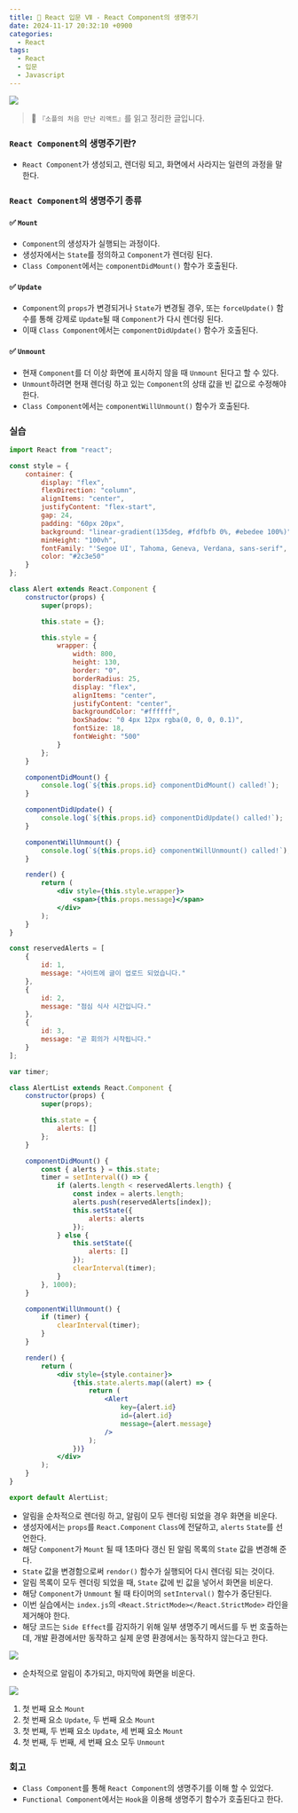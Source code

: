 ```yaml
---
title: 🌌 React 입문 Ⅶ - React Component의 생명주기
date: 2024-11-17 20:32:10 +0900
categories:
  - React
tags:
  - React
  - 입문
  - Javascript
---
```

![](/assets/image/Pasted%20image%2020250522211144.png)
> 📘 `『소플의 처음 만난 리액트』`를 읽고 정리한 글입니다.


### `React Component`의 생명주기란?
- `React Component`가 생성되고, 렌더링 되고, 화면에서 사라지는 일련의 과정을 말한다.


### `React Component`의 생명주기 종류
#### ✅ `Mount`
- `Component`의 생성자가 실행되는 과정이다. 
- 생성자에서는 `State`를 정의하고 `Component`가 렌더링 된다.
- `Class Component`에서는 `componentDidMount()` 함수가 호출된다.  

#### ✅ `Update`
- `Component`의  `props`가 변경되거나 `State`가 변경될 경우, 또는 `forceUpdate()` 함수를 통해 강제로 `Update`될 때 `Component`가 다시 렌더링 된다.
- 이때 `Class Component`에서는 `componentDidUpdate()` 함수가 호출된다.

#### ✅ `Unmount`
- 현재 `Component`를 더 이상 화면에 표시하지 않을 때 `Unmount` 된다고 할 수 있다. 
- `Unmount`하려면 현재 렌더링 하고 있는 `Component`의 상태 값을 빈 값으로 수정해야 한다.
- `Class Component`에서는 `componentWillUnmount()` 함수가 호출된다.


### 실습
```jsx
import React from "react";

const style = {
    container: {
        display: "flex",
        flexDirection: "column",
        alignItems: "center",
        justifyContent: "flex-start",
        gap: 24,
        padding: "60px 20px",
        background: "linear-gradient(135deg, #fdfbfb 0%, #ebedee 100%)",
        minHeight: "100vh",
        fontFamily: "'Segoe UI', Tahoma, Geneva, Verdana, sans-serif",
        color: "#2c3e50"
    }
};

class Alert extends React.Component {
    constructor(props) {
        super(props);

        this.state = {};

        this.style = {
            wrapper: {
                width: 800,
                height: 130,
                border: "0",
                borderRadius: 25,
                display: "flex",
                alignItems: "center",
                justifyContent: "center",
                backgroundColor: "#ffffff",
                boxShadow: "0 4px 12px rgba(0, 0, 0, 0.1)",
                fontSize: 18,
                fontWeight: "500"
            }
        };
    }

    componentDidMount() {
        console.log(`${this.props.id} componentDidMount() called!`);
    }

    componentDidUpdate() {
        console.log(`${this.props.id} componentDidUpdate() called!`);
    }

    componentWillUnmount() {
        console.log(`${this.props.id} componentWillUnmount() called!`);
    }

    render() {
        return (
            <div style={this.style.wrapper}>
                <span>{this.props.message}</span>
            </div>
        );
    }
}

const reservedAlerts = [
    {
        id: 1,
        message: "사이트에 글이 업로드 되었습니다."
    }, 
    {
        id: 2,
        message: "점심 식사 시간입니다."
    },
    {
        id: 3,
        message: "곧 회의가 시작됩니다."
    }
];

var timer;

class AlertList extends React.Component {
    constructor(props) {
        super(props);

        this.state = {
            alerts: []
        };
    }

    componentDidMount() {
        const { alerts } = this.state;
        timer = setInterval(() => {
            if (alerts.length < reservedAlerts.length) {
                const index = alerts.length;
                alerts.push(reservedAlerts[index]);
                this.setState({
                    alerts: alerts
                });
            } else {
                this.setState({
                    alerts: []
                });
                clearInterval(timer);
            }
        }, 1000);
    }

    componentWillUnmount() {
        if (timer) {
            clearInterval(timer);
        }
    }

    render() {
        return (
            <div style={style.container}>
                {this.state.alerts.map((alert) => {
                    return (
                        <Alert 
                            key={alert.id}
                            id={alert.id}
                            message={alert.message}
                        />
                    );
                })}
            </div>
        );
    }
}

export default AlertList;
```
- 알림을 순차적으로 렌더링 하고, 알림이 모두 렌더링 되었을 경우 화면을 비운다.
- 생성자에서는 `props`를 `React.Component` `Class`에 전달하고, `alerts` `State`를 선언한다.
- 해당 `Component`가 `Mount` 될 때 1초마다 갱신 된 알림 목록의 `State` 값을 변경해 준다. 
- `State` 값을 변경함으로써 `rendor()` 함수가 실행되어 다시 렌더링 되는 것이다. 
- 알림 목록이 모두 렌더링 되었을 때, `State` 값에 빈 값을 넣어서 화면을 비운다.
- 해당 `Component`가 `Unmount` 될 때 타이머의 `setInterval()` 함수가 중단된다.
- 이번 실습에서는 `index.js`의 `<React.StrictMode></React.StrictMode>` 라인을 제거해야 한다. 
- 해당 코드는 `Side Effect`를 감지하기 위해 일부 생명주기 메서드를 두 번 호출하는데, 개발 환경에서만 동작하고 실제 운영 환경에서는 동작하지 않는다고 한다. 

![](/assets/image/Pasted%20image%2020250525173138.png)
- 순차적으로 알림이 추가되고, 마지막에 화면을 비운다.

![](/assets/image/Pasted%20image%2020250525214253.png)
1. 첫 번째 요소 `Mount`
2. 첫 번째 요소 `Update`, 두 번째 요소 `Mount`
3. 첫 번째, 두 번째 요소 `Update`, 세 번째 요소 `Mount`
4. 첫 번째, 두 번째, 세 번째 요소 모두 `Unmount`


### 회고
- `Class Component`를 통해 `React Component`의 생명주기를 이해 할 수 있었다.
- `Functional Component`에서는 `Hook`을 이용해 생명주기 함수가 호출된다고 한다.